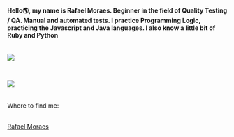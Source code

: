 **Hello🌎, my name is Rafael Moraes. Beginner in the field of Quality Testing / QA. Manual and automated tests.
I practice Programming Logic, practicing the Javascript and Java languages. I also know a little bit of Ruby and Python**
<br>
<br>
<br>
<img src="https://github-readme-stats-eight-theta.vercel.app/api/top-langs/?username=rafamoraesp&layout=compact&langs_count=8&theme=tokyonight&include_all_commits=true&count_private=true"/> <p>&nbsp;&nbsp;&nbsp;</p> <img src="https://github-readme-stats.vercel.app/api?username=rafamoraesp&show_icons=true&theme=tokyonight"/>
<br>
<br>
<br>
Where to find me:  
<br>
<div class="badge-base LI-profile-badge" data-locale="pt_BR" data-size="medium" data-theme="dark" data-type="VERTICAL" data-vanity="rafamoraesp" data-version="v1"><a class="badge-base__link LI-simple-link" href="https://br.linkedin.com/in/rafaelmoraesp?trk=profile-badge">Rafael Moraes</a></div>
              
